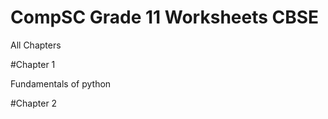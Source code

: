 # CompSC Grade 11 Worksheets CBSE 

All Chapters 


#Chapter 1 

Fundamentals of python

#Chapter 2

